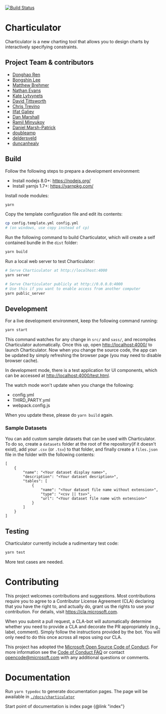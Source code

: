 
[![Build Status](https://travis-ci.org/Microsoft/charticulator.svg?branch=master)](https://travis-ci.org/Microsoft/charticulator)

Charticulator
====

Charticulator is a new charting tool that allows you to design charts by interactively specifying
constraints.

Project Team & contributors
----

- [Donghao Ren](https://donghaoren.org/)
- [Bongshin Lee](http://research.microsoft.com/en-us/um/people/bongshin/)
- [Matthew Brehmer](https://www.microsoft.com/en-us/research/people/mabrehme/)
- [Nathan Evans](https://github.com/natoverse)
- [Kate Lytvynets](https://github.com/katua)
- [David Tittsworth](https://github.com/stopyoukid)
- [Chris Trevino](https://github.com/darthtrevino)
- [Ilfat Galiev](https://github.com/zbritva)
- [Dan Marshall](https://github.com/danmarshall)
- [Ramil Minyukov](https://github.com/MrRamka)
- [Daniel Marsh-Patrick](https://github.com/dm-p)
- [doubleamp](https://github.com/doubleamp)
- [deldersveld](https://github.com/deldersveld)
- [duncanhealy](https://github.com/duncanhealy)

Build
----

Follow the following steps to prepare a development environment:

- Install nodejs 8.0+: <https://nodejs.org/>
- Install yarnjs 1.7+: <https://yarnpkg.com/>

Install node modules:

```bash
yarn
```

Copy the template configuration file and edit its contents:

```bash
cp config.template.yml config.yml
# (on windows, use copy instead of cp)
```

Run the following command to build Charticulator, which will create a self contained bundle in the `dist` folder:

```bash
yarn build
```

Run a local web server to test Charticulator:

```bash
# Serve Charticulator at http://localhost:4000
yarn server

# Serve Charticulator publicly at http://0.0.0.0:4000
# Use this if you want to enable access from another computer
yarn public_server
```

Development
----

For a live development environment, keep the following command running:

```bash
yarn start
```

This command watches for any change in `src/` and `sass/`, and recompiles Charticulator automatically.
Once this up, open <http://localhost:4000/>
to launch Charticulator. Now when you change the source code, the app can be updated by simply
refreshing the browser page (you may need to disable browser cache).

In development mode, there is a test application for UI components, which can be accessed at <http://localhost:4000/test.html>.

The watch mode won't update when you change the following:

- config.yml
- THIRD_PARTY.yml
- webpack.config.js

When you update these, please do `yarn build` again.

### Sample Datasets
You can add custom sample datasets that can be used with Charticulator.  To do so, create a `datasets` folder at the root of the repository(if it doesn't exist), add your `.csv` (or `.tsv`) to that folder, and finally create a `files.json` file in the folder with the following contents:

```
[
    {
        "name": "<Your dataset display name>",
        "description": "<Your dataset desription>",
        "tables": [
            {
                "name": "<Your dataset file name without extension>",
                "type": "<csv || tsv>",
                "url": "<Your dataset file name with extension>"
            }
        ]
    }
]
```

Testing
----

Charticulator currently include a rudimentary test code:

```bash
yarn test
```

More test cases are needed.


# Contributing

This project welcomes contributions and suggestions.  Most contributions require you to agree to a
Contributor License Agreement (CLA) declaring that you have the right to, and actually do, grant us
the rights to use your contribution. For details, visit https://cla.microsoft.com.

When you submit a pull request, a CLA-bot will automatically determine whether you need to provide
a CLA and decorate the PR appropriately (e.g., label, comment). Simply follow the instructions
provided by the bot. You will only need to do this once across all repos using our CLA.

This project has adopted the [Microsoft Open Source Code of Conduct](https://opensource.microsoft.com/codeofconduct/).
For more information see the [Code of Conduct FAQ](https://opensource.microsoft.com/codeofconduct/faq/) or
contact [opencode@microsoft.com](mailto:opencode@microsoft.com) with any additional questions or comments.

# Documentation

Run `yarn typedoc` to generate documentation pages.
The page will be awailable in [`./docs/charticulator`](./docs/charticulator/index.html)

Start point of documentation is index page {@link "index"}